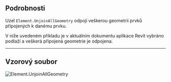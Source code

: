 ## Podrobnosti
Uzel `Element.UnjoinAllGeometry` odpojí veškerou geometrii prvků připojených k danému prvku.

V níže uvedeném příkladu je v aktuálním dokumentu aplikace Revit vybráno podlaží a veškerá připojená geometrie je odpojena.
___
## Vzorový soubor

![Element.UnjoinAllGeometry](./Revit.Elements.Element.UnjoinAllGeometry_img.jpg)
